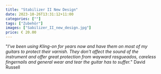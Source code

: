 ```yaml
---
title: "Stabilizer II New Design"
date: 2023-10-26T13:31:12+11:00
categories: [""]
tags: ["Zubehör"]
images: ["Sabilizer_II_new_design.jpg"]
price: € 20.00
---
```


"_I've been using Kling-on for years now and have them on most of my guitars
to protect their varnish.
They don't affect the sound of the instrument and offer great protection
from wayward rasgueados, careless fingernails and general wear and tear
the guitar has to suffer._"
David Russell
